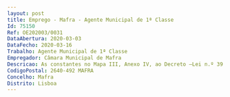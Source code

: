 ```yaml
--- 
layout: post
title: Emprego - Mafra - Agente Municipal de 1ª Classe
Id: 75150
Ref: OE202003/0031
DataAbertura: 2020-03-03
DataFecho: 2020-03-16
Trabalho: Agente Municipal de 1ª Classe
Empregador: Câmara Municipal de Mafra
Descricao: As constantes no Mapa III, Anexo IV, ao Decreto –Lei n.º 39 2000, de 17 de março.
CodigoPostal: 2640-492 MAFRA
Concelho: Mafra
Distrito: Lisboa
--- 
```

